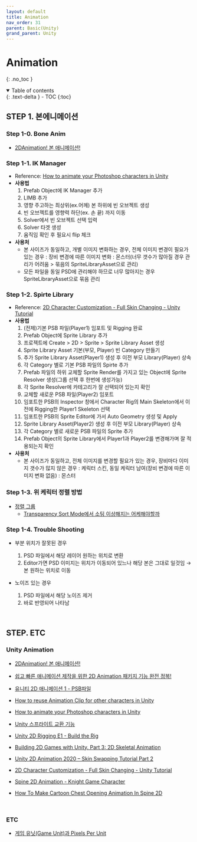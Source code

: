```yaml
---
layout: default
title: Animation
nav_order: 31
parent: Basic(Unity)
grand_parent: Unity
---
```


# Animation

{: .no_toc }

<details open markdown="block">
  <summary>
    Table of contents
  </summary>
  {: .text-delta }
- TOC
{:toc}
</details>

<!------------------------------------ STEP ------------------------------------>

## STEP 1. 본에니메이션

### Step 1-0. Bone Anim
* [2DAnimation! 본 애니메이션!](https://www.youtube.com/watch?v=BSYwMXcQ2ak)



### Step 1-1. IK Manager
* Reference: [How to animate your Photoshop characters in Unity](https://www.youtube.com/watch?v=vLDK0eHwsho)
* **사용법**
  1. Prefab Object에 IK Manager 추가
  2. LIMB 추가
  3. 영향 주고하는 최상위(ex.어께) 본 하위에 빈 오브젝트 생성
  4. 빈 오브젝트를 영향력 하단(ex. 손 끝) 까지 이동
  5. Solver에서 빈 오브젝트 선택 입력
  6. Solver 타겟 생성
  7. 움직임 확인 후 필요시 flip 체크
* **사용처**
  * 본 사이즈가 동일하고, 개별 이미지 변화하는 경우, 전체 이미지 변경이 필요가 있는 경우
     : 장비 변경에 따른 이미지 변화
     : 몬스터(너무 갯수가 많아질 경우 관리가 어려움 > 묶음의 SpriteLibraryAsset으로 관리)
  * 모든 파일을 동일 PSD에 관리해야 하므로 너무 많아지는 경우 SpriteLibraryAsset으로 묶음 관리

### Step 1-2. Spirte Library 
* Reference: [2D Character Customization - Full Skin Changing - Unity Tutorial](https://www.youtube.com/watch?v=ZgCB4tifQ_c&list=RDCMUCLWdeb3R2U_htIdI3RqT5YA&index=2)
* **사용법**
  1. (전제)기본 PSB 파일(Player1) 임포트 및 Rigging 완료
  2. Prefab Object에 Sprite Library 추가
  3. 프로젝트에 Create > 2D > Sprite > Sprite Library Asset 생성
  4. Sprite Library Asset 기본(부모, Player) 빈 Category 만들기
  5. 추가 Sprite Library Asset(Player1) 생성 후 이전 부모 Library(Player) 상속
  6. 각 Category 별로 기본 PSB 파일의 Spirte 추가
  7. Prefab 파일의 하위 교체할 Sprite Render를 가지고 있는 Object에 Sprite Resolver 생성(그룹 선택 후 한번에 생성가능)
  8. 각 Sprite Resolver에 카테고리가 잘 선택되어 있는지 확인
  9. 교체할 새로운 PSB 파일(Player2) 임포트
  10. 임포트한 PSB의 Inspector 창에서 Character Rig의 Main Skeleton에서 이전에 Rigging한 Player1 Skeleton 선택
  11. 임포트한 PSB의 Sprite Editor에 가서 Auto Geometry 생성 및 Apply
  12. Sprite Library Asset(Player2) 생성 후 이전 부모 Library(Player) 상속
  13. 각 Category 별로 새로운 PSB 파일의 Sprite 추가
  14. Prefab Object의 Sprite Library에서 Player1과 Player2를 변경해가며 잘 적용되는지 확인
* **사용처**
  * 본 사이즈가 동일하고, 전체 이미지를 변경할 필요가 있는 경우, 장비마다 이미지 갯수가 많지 않은 경우
    : 케릭터 스킨, 동일 케릭터 남여(장비 변경에 따른 이미지 변화 없음)
    : 몬스터


### Step 1-3. 위 케릭터 정렬 방법 
* [정렬 그룹](https://docs.unity3d.com/kr/2017.4/Manual/SortingGroup.html)
    * [Transparency Sort Mode에서 소팅 이상해지는 어케해야할까](https://gall.dcinside.com/mgallery/board/view/?id=game_dev&no=32436&page=1)



### Step 1-4. Trouble Shooting
  * 부분 위치가 잘못된 경우
    1. PSD 파일에서 해당 레이어 원하는 위치로 변환
    2. Editor가면 PSD 이미지는 위치가 이동되어 있느나 해당 본은 그대로 일것임 → 본 원하는 위치로 이동
  
  * 노이즈 있는 경우
    1. PSD 파일에서 해당 노이즈 제거
    2. 바로 반영되어 나타남 
    
<br>

## STEP. ETC

### Unity Animation

* [2DAnimation! 본 애니메이션!](https://www.youtube.com/watch?v=BSYwMXcQ2ak)

* [쉽고 빠른 애니메이션 제작을 위한 2D Animation 패키지 기능 완전 정복!](https://www.youtube.com/watch?v=b3J2SInvuwM&list=PL412Ym60h6uvqYiCVKk5NiEFpDEwOMQFX&index=55)

* [유니티 2D 애니메이션 1 - PSB파일](https://boxwitch.tistory.com/entry/%EC%9C%A0%EB%8B%88%ED%8B%B0-2D%EC%95%A0%EB%8B%88%EB%A9%94%EC%9D%B4%EC%85%98-PSB%ED%8C%8C%EC%9D%BC)
* [How to reuse Animation Clip for other characters in Unity](https://www.youtube.com/watch?v=6mNak-mQZpc)

* [How to animate your Photoshop characters in Unity](https://www.youtube.com/watch?v=vLDK0eHwsho)

* [Unity 스프라이트 교환 기능](https://www.youtube.com/watch?v=wBGykdKd80w)

* [Unity 2D Rigging E1 - Build the Rig](https://www.youtube.com/watch?v=oxKstruadGc&list=PL2cNFQAw_ndxLtVGMDtbbNdWch4yIioBP&index=1)

* [Building 2D Games with Unity. Part 3: 2D Skeletal Animation](https://www.youtube.com/watch?v=eagChFn_BAE)

* [Unity 2D Animation 2020 – Skin Swapping Tutorial Part 2](https://www.youtube.com/watch?v=hoKKFQ2PWMw)

* [2D Character Customization - Full Skin Changing - Unity Tutorial](https://www.youtube.com/watch?v=ZgCB4tifQ_c&list=RDCMUCLWdeb3R2U_htIdI3RqT5YA&index=2)
  
* [Spine 2D Animation - Knight Game Character](https://www.youtube.com/watch?v=q3URlLrI1KE)
  
* [How To Make Cartoon Chest Opening Animation In Spine 2D](https://www.youtube.com/watch?v=BOqaKeKOV-8)


<br>

### ETC

* [게임 유닛(Game Unit)과 Pixels Per Unit](https://wonsorang.tistory.com/391)